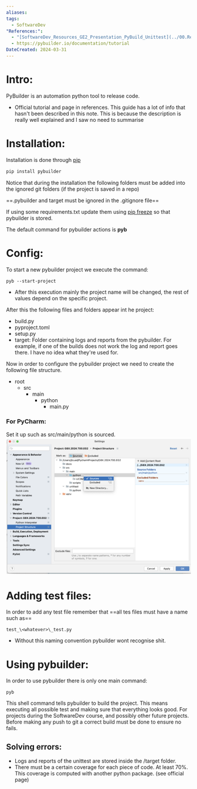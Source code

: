 ```yaml
---
aliases: 
tags:
  - SoftwareDev
"References:":
  - "[SoftwareDev_Resources_GE2_Presentation_PyBuild_Unittest](../00.References/SoftwareDev_Resources_GE2_Presentation_PyBuild_Unittest.pdf)"
  - https://pybuilder.io/documentation/tutorial
DateCreated: 2024-03-31
---
```

# Intro:
PyBuilder is an automation python tool to release code. 
+ Official tutorial and page in references. This guide has a lot of info that hasn't been described in this note. This is because the description is really well explained and I saw no need to summarise
# Installation: 
Installation is done through [pip](pip.md)
```zsh
pip install pybuilder
```

Notice that during the installation the following folders must be added into the ignored git folders (if the project is saved in a repo)

==.pybuilder and target must be ignored in the .gitignore file==

If using some requirements.txt update them using [pip freeze](pip%20freeze) so that pybuilder is stored. 

The default command for pybuilder actions is **pyb**
# Config: 

To start a new pybuilder project we execute the command: 

```shell
pyb --start-project

```

+ After this execution mainly the project name will be changed, the rest of values depend on the specific project. 

After this the following files and folders appear int he project: 
+ build.py
+ pyproject.toml
+ setup.py
+ target: Folder containing logs and reports from the pybuilder. For example, if one of the builds does not work the log and report goes there. 
I have no idea what they're used for. 

Now in order to configure the pybuilder project we need to create the following file structure. 
- root
	- src
		- main
			- python
				- main.py

### For PyCharm:
Set it up such as src/main/python is sourced. 
![Pasted image 20240331153806](../99%20-%20Meta/0.%20Attachments/Pasted%20image%2020240331153806.png)

# Adding test files: 
In order to add any test file remember that ==all tes files must have a name such as==

```
test_\<whatever>\_test.py
```

+ Without this naming convention pybuilder wont recognise shit. 

# Using pybuilder: 
In order to use pybuilder there is only one main command: 

```
pyb
```

This shell command tells pybuilder to build the project. This means executing all possible test and making sure that everything looks good. 
For projects during the SoftwareDev course, and possibly other future projects. Before making any push to git a correct build must be done to ensure no fails. 

## Solving errors: 
+ Logs and reports of the unittest are stored inside the /target folder. 
+ There must be a certain coverage for each piece of code. At least 70%. This coverage is computed with another python package. (see official page)